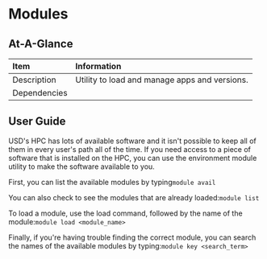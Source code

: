 # Modules

## At-A-Glance

| Item | Information |
| :--- | :--- |
| Description | Utility to load and manage apps and versions. |
| Dependencies |  |

## User Guide

USD's HPC has lots of available software and it isn't possible to keep all of them in every user's path all of the time. If you need access to a piece of software that is installed on the HPC, you can use the environment module utility to make the software available to you.

First, you can list the available modules by typing`module avail`

You can also check to see the modules that are already loaded:`module list`

To load a module, use the load command, followed by the name of the module:`module load <module_name>`

Finally, if you're having trouble finding the correct module, you can search the names of the available modules by typing:`module key <search_term>`

